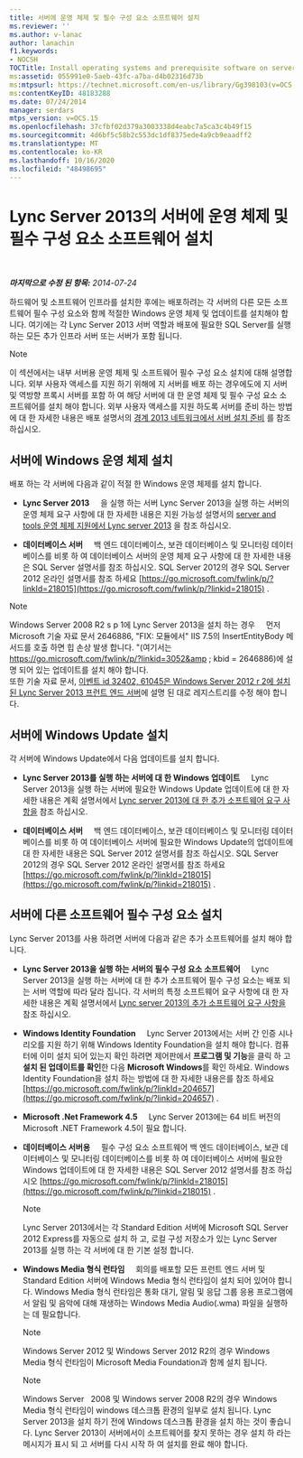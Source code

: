 ```yaml
---
title: 서버에 운영 체제 및 필수 구성 요소 소프트웨어 설치
ms.reviewer: ''
ms.author: v-lanac
author: lanachin
f1.keywords:
- NOCSH
TOCTitle: Install operating systems and prerequisite software on servers
ms:assetid: 055991e0-5aeb-43fc-a7ba-d4b02316d73b
ms:mtpsurl: https://technet.microsoft.com/en-us/library/Gg398103(v=OCS.15)
ms:contentKeyID: 48183288
ms.date: 07/24/2014
manager: serdars
mtps_version: v=OCS.15
ms.openlocfilehash: 37cfbf02d379a3003338d4eabc7a5ca3c4b49f15
ms.sourcegitcommit: 4d6bf5c58b2c553dc1df8375ede4a9cb9eaadff2
ms.translationtype: MT
ms.contentlocale: ko-KR
ms.lasthandoff: 10/16/2020
ms.locfileid: "48498695"
---
```

# <a name="install-operating-systems-and-prerequisite-software-on-servers-for-lync-server-2013"></a>Lync Server 2013의 서버에 운영 체제 및 필수 구성 요소 소프트웨어 설치

<div data-xmlns="http://www.w3.org/1999/xhtml">

<div class="topic" data-xmlns="http://www.w3.org/1999/xhtml" data-msxsl="urn:schemas-microsoft-com:xslt" data-cs="https://msdn.microsoft.com/">

<div data-asp="https://msdn2.microsoft.com/asp">



</div>

<div id="mainSection">

<div id="mainBody">

<span> </span>

_**마지막으로 수정 된 항목:** 2014-07-24_

하드웨어 및 소프트웨어 인프라를 설치한 후에는 배포하려는 각 서버의 다른 모든 소프트웨어 필수 구성 요소와 함께 적절한 Windows 운영 체제 및 업데이트를 설치해야 합니다. 여기에는 각 Lync Server 2013 서버 역할과 배포에 필요한 SQL Server를 실행 하는 모든 추가 인프라 서버 또는 서버가 포함 됩니다.

<div>


> [!NOTE]
> 이 섹션에서는 내부 서버용 운영 체제 및 소프트웨어 필수 구성 요소 설치에 대해 설명합니다. 외부 사용자 액세스를 지원 하기 위해에 지 서버를 배포 하는 경우에도에 지 서버 및 역방향 프록시 서버를 포함 하 여 해당 서버에 대 한 운영 체제 및 필수 구성 요소 소프트웨어를 설치 해야 합니다. 외부 사용자 액세스를 지원 하도록 서버를 준비 하는 방법에 대 한 자세한 내용은 배포 설명서의 <A href="lync-server-2013-preparing-for-installation-of-servers-in-the-perimeter-network.md">경계 2013 네트워크에서 서버 설치 준비</A> 를 참조 하십시오.



</div>

<div>

## <a name="install-windows-operating-systems-on-servers"></a>서버에 Windows 운영 체제 설치

배포 하는 각 서버에 다음과 같이 적절 한 Windows 운영 체제를 설치 합니다.

  - **Lync Server 2013**     을 실행 하는 서버 Lync Server 2013을 실행 하는 서버의 운영 체제 요구 사항에 대 한 자세한 내용은 지원 가능성 설명서의 [server and tools 운영 체제 지원에서 Lync server 2013](lync-server-2013-server-and-tools-operating-system-support.md) 을 참조 하십시오.

  - **데이터베이스 서버**     백 엔드 데이터베이스, 보관 데이터베이스 및 모니터링 데이터베이스를 비롯 하 여 데이터베이스 서버의 운영 체제 요구 사항에 대 한 자세한 내용은 SQL Server 설명서를 참조 하십시오. SQL Server 2012의 경우 SQL Server 2012 온라인 설명서를 참조 하세요 [https://go.microsoft.com/fwlink/p/?linkId=218015](https://go.microsoft.com/fwlink/p/?linkid=218015) .

<div>


> [!NOTE]
> Windows Server 2008 R2 s p 1에 Lync Server 2013을 설치 하는 경우 &nbsp; &nbsp; 먼저 Microsoft 기술 자료 문서 2646886, "FIX: 모듈에서" IIS 7.5의 InsertEntityBody 메서드를 호출 하면 힙 손상 발생 합니다. "(여기서는 <A class=uri href="https://go.microsoft.com/fwlink/p/?linkid=3052%26kbid=2646886"> https://go.microsoft.com/fwlink/p/?linkid=3052&amp ; kbid = 2646886</A>)에 설명 되어 있는 업데이트를 설치 해야 합니다.<BR>또한 기술 자료 문서, <A href="https://go.microsoft.com/fwlink/p/?linkid=506893">이벤트 id 32402, 61045은 Windows Server 2012 r 2에 설치 된 Lync Server 2013 프런트 엔드 서버</A>에 설명 된 대로 레지스트리를 수정 해야 합니다.



</div>

</div>

<div>

## <a name="install-windows-update-on-servers"></a>서버에 Windows Update 설치

각 서버에 Windows Update에서 다음 업데이트를 설치 합니다.

  - **Lync Server 2013를 실행 하는 서버에 대 한 Windows 업데이트**     Lync Server 2013을 실행 하는 서버에 필요한 Windows Update 업데이트에 대 한 자세한 내용은 계획 설명서에서 [Lync server 2013에 대 한 추가 소프트웨어 요구 사항을](lync-server-2013-additional-software-requirements.md) 참조 하십시오.

  - **데이터베이스 서버**     백 엔드 데이터베이스, 보관 데이터베이스 및 모니터링 데이터베이스를 비롯 하 여 데이터베이스 서버에 필요한 Windows Update의 업데이트에 대 한 자세한 내용은 SQL Server 2012 설명서를 참조 하십시오. SQL Server 2012의 경우 SQL Server 2012 온라인 설명서를 참조 하세요 [https://go.microsoft.com/fwlink/p/?linkId=218015](https://go.microsoft.com/fwlink/p/?linkid=218015) .

</div>

<div>

## <a name="install-other-prerequisite-software-on-servers"></a>서버에 다른 소프트웨어 필수 구성 요소 설치

Lync Server 2013를 사용 하려면 서버에 다음과 같은 추가 소프트웨어를 설치 해야 합니다.

  - **Lync Server 2013을 실행 하는 서버의 필수 구성 요소 소프트웨어**     Lync Server 2013을 실행 하는 서버에 대 한 추가 소프트웨어 필수 구성 요소는 배포 되는 서버 역할에 따라 달라 집니다. 각 서버의 특정 소프트웨어 요구 사항에 대 한 자세한 내용은 계획 설명서에서 [Lync server 2013의 추가 소프트웨어 요구 사항을](lync-server-2013-additional-software-requirements.md) 참조 하십시오.

  - **Windows Identity Foundation**     Lync Server 2013에서는 서버 간 인증 시나리오를 지원 하기 위해 Windows Identity Foundation을 설치 해야 합니다. 컴퓨터에 이미 설치 되어 있는지 확인 하려면 제어판에서 **프로그램 및 기능**을 클릭 하 고 **설치 된 업데이트를 확인**한 다음 **Microsoft Windows**를 확인 하세요. Windows Identity Foundation을 설치 하는 방법에 대 한 자세한 내용은를 참조 하세요 [https://go.microsoft.com/fwlink/p/?linkId=204657](https://go.microsoft.com/fwlink/p/?linkid=204657) .

  - **Microsoft .Net Framework 4.5**     Lync Server 2013에는 64 비트 버전의 Microsoft .NET Framework 4.5이 필요 합니다.

  - **데이터베이스 서버용**     필수 구성 요소 소프트웨어 백 엔드 데이터베이스, 보관 데이터베이스 및 모니터링 데이터베이스를 비롯 하 여 데이터베이스 서버에 필요한 Windows 업데이트에 대 한 자세한 내용은 SQL Server 2012 설명서를 참조 하십시오 [https://go.microsoft.com/fwlink/p/?linkId=218015](https://go.microsoft.com/fwlink/p/?linkid=218015) .
    
    <div>
    

    > [!NOTE]
    > Lync Server 2013에서는 각 Standard Edition 서버에 Microsoft SQL Server 2012 Express를 자동으로 설치 하 고, 로컬 구성 저장소가 있는 Lync Server 2013를 실행 하는 각 서버에 대 한 기본 설정 합니다.

    
    </div>

  - **Windows Media 형식 런타임**     회의를 배포할 모든 프런트 엔드 서버 및 Standard Edition 서버에 Windows Media 형식 런타임이 설치 되어 있어야 합니다. Windows Media 형식 런타임은 통화 대기, 알림 및 응답 그룹 응용 프로그램에서 알림 및 음악에 대해 재생하는 Windows Media Audio(.wma) 파일을 실행하는 데 필요합니다.
    
    <div>
    

    > [!NOTE]
    > Windows Server 2012 및 Windows Server 2012 R2의 경우 Windows Media 형식 런타임이 Microsoft Media Foundation과 함께 설치 됩니다.

    
    </div>
    
    <div>
    

    > [!NOTE]
    > Windows Server &nbsp; 2008 및 Windows server 2008 R2의 경우 Windows &nbsp; &nbsp; Media 형식 런타임이 windows 데스크톱 환경의 일부로 설치 됩니다. Lync Server 2013을 설치 하기 전에 Windows 데스크톱 환경을 설치 하는 것이 좋습니다. Lync Server 2013이 서버에서이 소프트웨어를 찾지 못하는 경우 설치 하 라는 메시지가 표시 되 고 서버를 다시 시작 하 여 설치를 완료 해야 합니다.

    
    </div>

</div>

</div>

<span> </span>

</div>

</div>

</div>

